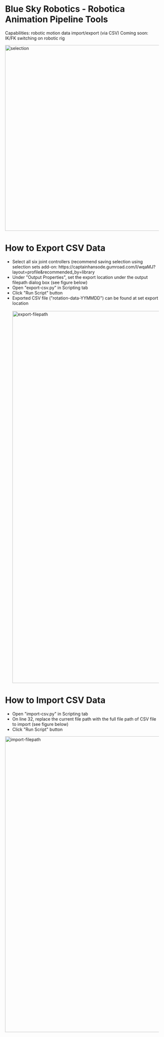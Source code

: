 # Blue Sky Robotics - Robotica Animation Pipeline Tools
Capabilities: robotic motion data import/export (via CSV)
Coming soon: IK/FK switching on robotic rig

<img width="608" alt="selection" src="https://github.com/user-attachments/assets/1c51a8fc-f7f0-4e94-a637-55394db7a754" />

<h1>How to Export CSV Data</h1>
<ul>
  <li>Select all six joint controllers (recommend saving selection using selection sets add-on: https://captainhansode.gumroad.com/l/wqaMJ?layout=profile&recommended_by=library</li>
  <li>Under "Output Properties", set the export location under the output filepath dialog box (see figure below)</li>
  <li>Open "export-csv.py" in Scripting tab</li>
  <li>Click "Run Script" button</li>
  <li>Exported CSV file ("rotation-data-YYMMDD") can be found at set export location</li>
  <br>
  <img width="1217" alt="export-filepath" src="https://github.com/user-attachments/assets/c0746a98-f8eb-46da-83b0-be7b900df142" />
</ul>

<h1>How to Import CSV Data</h1>
<ul>
  <li>Open "import-csv.py" in Scripting tab</li>
  <li>On line 32, replace the current file path with the full file path of CSV file to import (see figure below)</li>
  <li>Click "Run Script" button</li>
</ul>
<img width="968" alt="import-filepath" src="https://github.com/user-attachments/assets/dab5ab61-4cea-42de-988a-86643b987bb3" />
